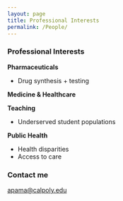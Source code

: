 ```yaml
---
layout: page
title: Professional Interests
permalink: /People/
---
```


### Professional Interests

**Pharmaceuticals**
* Drug synthesis + testing

**Medicine & Healthcare**

**Teaching**
* Underserved student populations

**Public Health**
* Health disparities 
* Access to care


### Contact me

[apama@calpoly.edu](mailto:apama@calpoly.edu)
 
